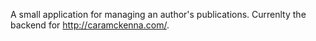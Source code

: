A small application for managing an author's publications. Currenlty the backend for http://caramckenna.com/.
